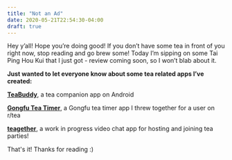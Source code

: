 ```yaml
---
title: "Not an Ad"
date: 2020-05-21T22:54:30-04:00
draft: true
---
```

Hey y’all! Hope you’re doing good! If you don’t have some tea in front of you right now, stop reading and go brew some! Today I’m sipping on some Tai Ping Hou Kui that I just got - review coming soon, so I won’t blab about it. 

**Just wanted to let everyone know about some tea related apps I’ve created:**
 
**[TeaBuddy](https://play.google.com/store/apps/details?id=com.willjane.teabuddy&hl=en_CA)**, a tea companion app on Android

**[Gongfu Tea Timer](https://github.com/williamxyshi/GongfuTeaTimer)**, a Gongfu tea timer app I threw together for a user on r/tea

**[teagether](https://github.com/williamxyshi/teagether)**, a work in progress video chat app for hosting and joining tea parties!

That's it! Thanks for reading :)




